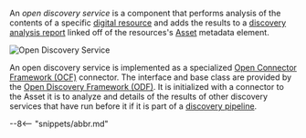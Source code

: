 <!-- SPDX-License-Identifier: CC-BY-4.0 -->
<!-- Copyright Contributors to the ODPi Egeria project. -->

An *open discovery service* is a component that performs analysis of the contents of a specific [digital resource](/egeria-docs/concepts/resource) and adds the results to a [discovery analysis report](/egeria-docs/concepts/discovery-analysis-report) linked off of the resources's [Asset](/egeria-docs/concepts/asset) metadata element.

![Open Discovery Service](/egeria-docs/connectors/discovery/discovery-service.svg)

An open discovery service is implemented as a specialized [Open Connector Framework (OCF)](/egeria-docs/frameworks/ocf/overview) connector.  The interface and base class are provided by the [Open Discovery Framework (ODF)](/egeria-docs/frameworks/odf/overview).  It is initialized with a connector to the Asset it is to analyze and details of the results of other discovery services that have run before it if it is part of a [discovery pipeline](/egeria-docs/concepts/open-discovery-service/#open-discovery-pipeline).


--8<-- "snippets/abbr.md"